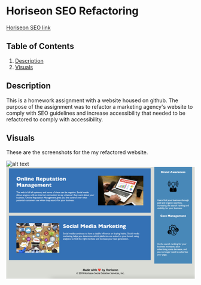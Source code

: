 # Horiseon SEO Refactoring

[Horiseon SEO link](https://magdalenaperry.github.io/code-refactor-horiseon/)

## Table of Contents
1. [Description](#description)
2. [Visuals](#visuals)

## Description

This is a homework assignment with a website housed on github. The purpose of the assignment was to refactor a marketing agency's website to comply with SEO guidelines and increase accessibility that needed to be refactored to comply with accessibility. 

## Visuals

These are the screenshots for the my refactored website.

![alt text](/assets/images/horiseon-refactor-website1.png)
![alt text](/assets/images/horiseon-refactor-website2.png)
